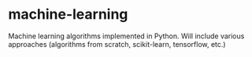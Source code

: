 # machine-learning
Machine learning algorithms implemented in Python. Will include various approaches (algorithms from scratch, scikit-learn, tensorflow, etc.)
